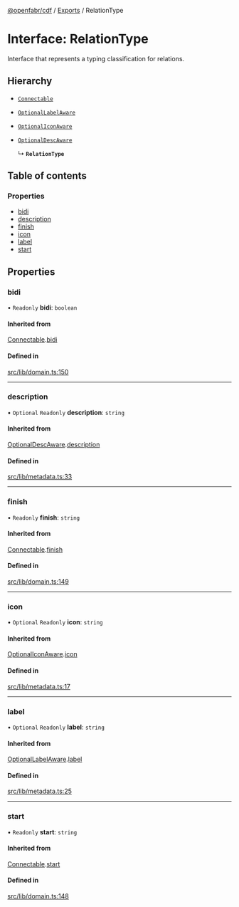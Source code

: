 [@openfabr/cdf](../README.md) / [Exports](../modules.md) / RelationType

# Interface: RelationType

Interface that represents a typing classification for relations.

## Hierarchy

- [`Connectable`](Connectable.md)

- [`OptionalLabelAware`](OptionalLabelAware.md)

- [`OptionalIconAware`](OptionalIconAware.md)

- [`OptionalDescAware`](OptionalDescAware.md)

  ↳ **`RelationType`**

## Table of contents

### Properties

- [bidi](RelationType.md#bidi)
- [description](RelationType.md#description)
- [finish](RelationType.md#finish)
- [icon](RelationType.md#icon)
- [label](RelationType.md#label)
- [start](RelationType.md#start)

## Properties

### bidi

• `Readonly` **bidi**: `boolean`

#### Inherited from

[Connectable](Connectable.md).[bidi](Connectable.md#bidi)

#### Defined in

[src/lib/domain.ts:150](https://github.com/openfabr/cdf/blob/18ec52e/core/typescript/src/lib/domain.ts#L150)

___

### description

• `Optional` `Readonly` **description**: `string`

#### Inherited from

[OptionalDescAware](OptionalDescAware.md).[description](OptionalDescAware.md#description)

#### Defined in

[src/lib/metadata.ts:33](https://github.com/openfabr/cdf/blob/18ec52e/core/typescript/src/lib/metadata.ts#L33)

___

### finish

• `Readonly` **finish**: `string`

#### Inherited from

[Connectable](Connectable.md).[finish](Connectable.md#finish)

#### Defined in

[src/lib/domain.ts:149](https://github.com/openfabr/cdf/blob/18ec52e/core/typescript/src/lib/domain.ts#L149)

___

### icon

• `Optional` `Readonly` **icon**: `string`

#### Inherited from

[OptionalIconAware](OptionalIconAware.md).[icon](OptionalIconAware.md#icon)

#### Defined in

[src/lib/metadata.ts:17](https://github.com/openfabr/cdf/blob/18ec52e/core/typescript/src/lib/metadata.ts#L17)

___

### label

• `Optional` `Readonly` **label**: `string`

#### Inherited from

[OptionalLabelAware](OptionalLabelAware.md).[label](OptionalLabelAware.md#label)

#### Defined in

[src/lib/metadata.ts:25](https://github.com/openfabr/cdf/blob/18ec52e/core/typescript/src/lib/metadata.ts#L25)

___

### start

• `Readonly` **start**: `string`

#### Inherited from

[Connectable](Connectable.md).[start](Connectable.md#start)

#### Defined in

[src/lib/domain.ts:148](https://github.com/openfabr/cdf/blob/18ec52e/core/typescript/src/lib/domain.ts#L148)
